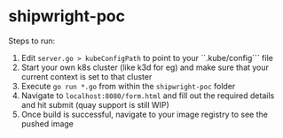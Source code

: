 # shipwright-poc

Steps to run:

1. Edit ```server.go > kubeConfigPath``` to point to your ``.kube/config``` file
2. Start your own k8s cluster (like k3d for eg) and make sure that your current context is set to that cluster 
3. Execute ```go run *.go``` from within the ```shipwright-poc``` folder 
4. Navigate to ```localhost:8080/form.html``` and fill out the required details and hit submit (quay support is still WIP)
5. Once build is successful, navigate to your image registry to see the pushed image 
